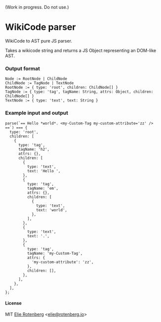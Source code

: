 (Work in progress. Do not use.)


WikiCode parser
==============

WikiCode to AST pure JS parser.

Takes a wikicode string and returns a JS Object representing an DOM-like AST.

### Output format

```
Node := RootNode | ChildNode
ChildNode := TagNode | TextNode
RootNode := { type: 'root', children: ChildNode[] }
TagNode := { type: 'tag', tagName: String, attrs: Object, children: ChildNode[] }
TextNode := { type: 'text', text: String }
```

### Example input and output

```
parse(`== Hello *world*. <my-Custom-Tag my-custom-attribute='zz' /> ==`) === {
  type: 'root',
  children: [
    {
      type: 'tag',
      tagName: 'h2',
      attrs: {},
      children: [
        {
          type: 'text',
          text: 'Hello ',
        },
        {
          type: 'tag',
          tagName: 'em',
          attrs: {},
          children: [
            {
              type: 'text',
              text: 'world',
            },
          ],
        },
        {
          type: 'text',
          text: '.',
        },
        {
          type: 'tag',
          tagName: 'my-Custom-Tag',
          attrs: {
            'my-custom-attribute': 'zz',
          },
          children: [],
        },
      ],
    },
  ],
};
```

#### License

MIT [Elie Rotenberg](http://elie.rotenberg.io) <[elie@rotenberg.io](mailto:elie@rotenberg.io)>
